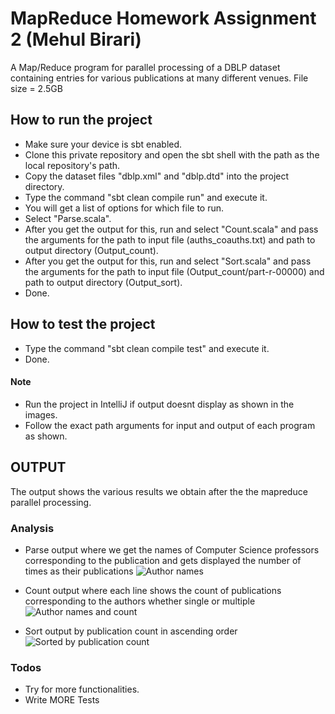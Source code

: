 # MapReduce Homework Assignment 2 	(Mehul Birari)

A Map/Reduce program for parallel processing of a DBLP dataset containing entries for various publications at many different venues. File size = 2.5GB
  
## How to run the project

  - Make sure your device is sbt enabled.
  - Clone this private repository and open the sbt shell with the path as the local repository's path.
  - Copy the dataset files "dblp.xml" and "dblp.dtd" into the project directory.
  - Type the command "sbt clean compile run" and execute it.
  - You will get a list of options for which file to run.
  - Select "Parse.scala".
  - After you get the output for this, run and select "Count.scala" and pass the arguments for the path to input file (auths_coauths.txt) and path to output directory (Output_count).
  - After you get the output for this, run and select "Sort.scala" and pass the arguments for the path to input file (Output_count/part-r-00000) and path to output directory (Output_sort).
  - Done.

## How to test the project

  - Type the command "sbt clean compile test" and execute it.
  - Done.

#### Note
  - Run the project in IntelliJ if output doesnt display as shown in the images.
  - Follow the exact path arguments for input and output of each program as shown.
 
 
## OUTPUT
The output shows the various results we obtain after the the mapreduce parallel processing. 


### Analysis
- Parse output where we get the names of Computer Science professors corresponding to the publication and gets displayed the number of times as their publications
![Author names](https://bitbucket.org/mehulbirari/mehul_birari_hw2/raw/7f3d32dd0b2635f2044e5b61bb0de7efe49562bb/images/photo1.JPG "Author names")

- Count output where each line shows the count of publications corresponding to the authors whether single or multiple
![Author names and count](https://bitbucket.org/mehulbirari/mehul_birari_hw2/raw/7f3d32dd0b2635f2044e5b61bb0de7efe49562bb/images/photo2.JPG "Author names and count")

- Sort output by publication count in ascending order
![Sorted by publication count](https://bitbucket.org/mehulbirari/mehul_birari_hw2/raw/7f3d32dd0b2635f2044e5b61bb0de7efe49562bb/images/photo3.JPG "Sorted by publication count")

 
 
### Todos

 - Try for more functionalities.
 - Write MORE Tests
  



   